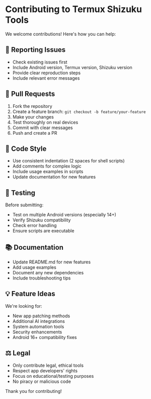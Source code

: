 # Contributing to Termux Shizuku Tools

We welcome contributions! Here's how you can help:

## 🐛 Reporting Issues

- Check existing issues first
- Include Android version, Termux version, Shizuku version
- Provide clear reproduction steps
- Include relevant error messages

## 🔧 Pull Requests

1. Fork the repository
2. Create a feature branch: `git checkout -b feature/your-feature`
3. Make your changes
4. Test thoroughly on real devices
5. Commit with clear messages
6. Push and create a PR

## 📝 Code Style

- Use consistent indentation (2 spaces for shell scripts)
- Add comments for complex logic
- Include usage examples in scripts
- Update documentation for new features

## 🧪 Testing

Before submitting:
- Test on multiple Android versions (especially 14+)
- Verify Shizuku compatibility
- Check error handling
- Ensure scripts are executable

## 📚 Documentation

- Update README.md for new features
- Add usage examples
- Document any new dependencies
- Include troubleshooting tips

## 💡 Feature Ideas

We're looking for:
- New app patching methods
- Additional AI integrations
- System automation tools
- Security enhancements
- Android 16+ compatibility fixes

## ⚖️ Legal

- Only contribute legal, ethical tools
- Respect app developers' rights
- Focus on educational/testing purposes
- No piracy or malicious code

Thank you for contributing!